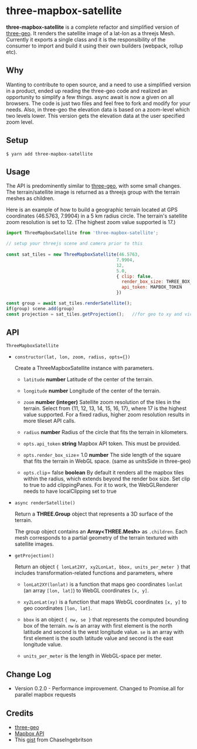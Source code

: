 # three-mapbox-satellite


**three-mapbox-satellite** is a complete refactor and simplified version of [three-geo](https://github.com/w3reality/three-geo). It renders the satellite image of a lat-lon as a threejs Mesh. Currently it exports a single class and it is the responsibility of the consumer to import and build it using their own builders (webpack, rollup etc). 

## Why

Wanting to contribute to open source, and a need to use a simplified version in a product, ended up reading the three-geo code and realized an opportunity to simplify a few things. async await is now a given on all browsers. The code is just two files and feel free to fork and modify for your needs. Also, in three-geo the elevation data is based on a zoom-level which two levels lower. This version gets the elevation data at the user specified zoom level.

## Setup

```
$ yarn add three-mapbox-satellite
```

## Usage

The API is predominently similar to [three-geo](https://github.com/w3reality/three-geo), with some small changes. 
The terrain/satellite image is returned as a threejs group with the terrain meshes as children. 


Here is an example of how to build a geographic terrain located at GPS coordinates (46.5763, 7.9904) in a 5 km radius circle. The terrain's satellite zoom resolution is set to 12. (The highest zoom value supported is 17.)

```js
import ThreeMapboxSatellite from 'three-mapbox-satellite';

// setup your threejs scene and camera prior to this
 
const sat_tiles = new ThreeMapboxSatellite(46.5763, 
                                          7.9904, 
                                          12, 
                                          5.0, 
                                          { clip: false, 
                                            render_box_size: THREE_BOX_SIZE,
                                            api_token: MAPBOX_TOKEN 
                                          })

const group = await sat_tiles.renderSatellite();
if(group) scene.add(group)
const projection = sat_tiles.getProjection();   //for geo to xy and vice-versa . see below for explanation
```

## API

`ThreeMapboxSatellite`

- `constructor(lat, lon, zoom, radius, opts={})`

  Create a ThreeMapboxSatellite instance with parameters.

  - `latitude` **number** Latitude of the center of the terrain.

  - `longitude` **number** Longitude of the center of the terrain.

  - `zoom` **number (integer)** Satellite zoom resolution of the tiles in the terrain. Select from {11, 12, 13, 14, 15, 16, 17}, where 17 is the highest value supported. For a fixed radius, higher zoom resolution results in more tileset API calls.

  - `radius` **number** Radius of the circle that fits the terrain in kilometers.

  - `opts.api_token` **string** Mapbox API token. This must be provided.

  - `opts.render_box_size`= 1.0 **number** The side length of the square that fits the terrain in WebGL space. (same as unitsSide in three-geo)

  - `opts.clip`= false **boolean** By default it renders all the mapbox tiles within the radius, which extends beyond the render box size. Set clip to true to add clippingPanes. For it to work, the WebGLRenderer needs to have localClipping set to true
  
- `async renderSatellite()` 

  Return a **THREE.Group** object that represents a 3D surface of the terrain.


  The group object contains an **Array\<THREE.Mesh\>** as `.children`. Each mesh corresponds to a partial geometry of the terrain textured with satellite images.

- `getProjection()`

  Return an object `{ lonLat2XY, xy2LonLat, bbox, units_per_meter }` that includes transformation-related functions and parameters, where

  - `lonLat2XY(lonlat)` is a function that maps geo coordinates `lonlat` (an array `[lon, lat]`) to WebGL coordinates `[x, y]`.

  - `xy2LonLat(xy)` is a function that maps WebGL coordinates `[x, y]` to geo coordinates `[lon, lat]`.

  - `bbox` is an object `{ nw, se }` that represents the computed bounding box of the terrain. `nw` is an array with first element is the north latitude and second is the west longitude value. `se` is an array with first element is the south latitude value and second is the east longitude value. 

  - `units_per_meter` is the length in WebGL-space per meter.

## Change Log
 * Version 0.2.0 - Performance improvement. Changed to Promise.all for parallel mapbox requests 

## Credits
* [three-geo](https://github.com/w3reality/three-geo)
* [Mapbox API](https://docs.mapbox.com/api/overview/)
* This [gist](https://gist.github.com/ChaseIngebritson/22803b340664becdc08b03683e9f935d) from ChaseIngebritson


